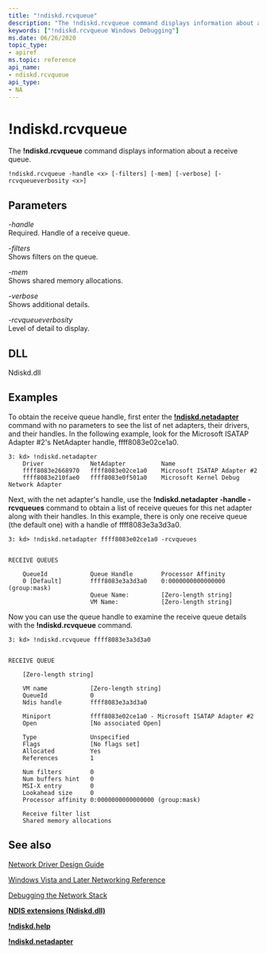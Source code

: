```yaml
---
title: "!ndiskd.rcvqueue"
description: "The !ndiskd.rcvqueue command displays information about a receive queue."
keywords: ["!ndiskd.rcvqueue Windows Debugging"]
ms.date: 06/26/2020
topic_type:
- apiref
ms.topic: reference
api_name:
- ndiskd.rcvqueue
api_type:
- NA
---
```


# !ndiskd.rcvqueue

The **!ndiskd.rcvqueue** command displays information about a receive queue.

```console
!ndiskd.rcvqueue -handle <x> [-filters] [-mem] [-verbose] [-rcvqueueverbosity <x>] 
```

## Parameters

<span id="_______-handle______"></span><span id="_______-HANDLE______"></span> *-handle*   
Required. Handle of a receive queue.

<span id="_______-filters______"></span><span id="_______-FILTERS______"></span> *-filters*   
Shows filters on the queue.

<span id="_______-mem______"></span><span id="_______-MEM______"></span> *-mem*   
Shows shared memory allocations.

<span id="_______-verbose______"></span><span id="_______-VERBOSE______"></span> *-verbose*   
Shows additional details.

<span id="_______-rcvqueueverbosity______"></span><span id="_______-RCVQUEUEVERBOSITY______"></span> *-rcvqueueverbosity*   
Level of detail to display.

## DLL

Ndiskd.dll

## Examples

To obtain the receive queue handle, first enter the [**!ndiskd.netadapter**](-ndiskd-netadapter.md) command with no parameters to see the list of net adapters, their drivers, and their handles. In the following example, look for the Microsoft ISATAP Adapter \#2's NetAdapter handle, ffff8083e02ce1a0.

```console
3: kd> !ndiskd.netadapter
    Driver             NetAdapter          Name                                 
    ffff8083e2668970   ffff8083e02ce1a0    Microsoft ISATAP Adapter #2
    ffff8083e210fae0   ffff8083e0f501a0    Microsoft Kernel Debug Network Adapter
```

Next, with the net adapter's handle, use the **!ndiskd.netadapter -handle -rcvqueues** command to obtain a list of receive queues for this net adapter along with their handles. In this example, there is only one receive queue (the default one) with a handle of ffff8083e3a3d3a0.

```console
3: kd> !ndiskd.netadapter ffff8083e02ce1a0 -rcvqueues


RECEIVE QUEUES

    QueueId            Queue Handle        Processor Affinity                   
    0 [Default]        ffff8083e3a3d3a0    0:0000000000000000 (group:mask)
                       Queue Name:         [Zero-length string]
                       VM Name:            [Zero-length string]
```

Now you can use the queue handle to examine the receive queue details with the **!ndiskd.rcvqueue** command.

```console
3: kd> !ndiskd.rcvqueue ffff8083e3a3d3a0


RECEIVE QUEUE

    [Zero-length string]

    VM name            [Zero-length string]
    QueueId            0
    Ndis handle        ffff8083e3a3d3a0

    Miniport           ffff8083e02ce1a0 - Microsoft ISATAP Adapter #2
    Open               [No associated Open]

    Type               Unspecified
    Flags              [No flags set]
    Allocated          Yes
    References         1

    Num filters        0
    Num buffers hint   0
    MSI-X entry        0
    Lookahead size     0
    Processor affinity 0:0000000000000000 (group:mask)

    Receive filter list
    Shared memory allocations
```

## See also

[Network Driver Design Guide](../network/index.md)

[Windows Vista and Later Networking Reference](/windows-hardware/drivers/ddi/_netvista/)

[Debugging the Network Stack](/shows/defrag-tools/175-debugging-network-stack)

[**NDIS extensions (Ndiskd.dll)**](ndis-extensions--ndiskd-dll-.md)

[**!ndiskd.help**](-ndiskd-help.md)

[**!ndiskd.netadapter**](-ndiskd-netadapter.md)

